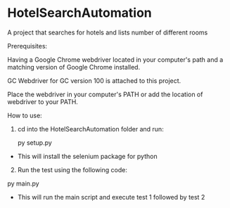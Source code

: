 # HotelSearchAutomation

A project that searches for hotels and lists number of different rooms


Prerequisites:

Having a Google Chrome webdriver located in your computer's path and a matching version of Google Chrome installed. 

GC Webdriver for GC version 100 is attached to this project. 

Place the webdriver in your computer's PATH or add the location of webdriver to your PATH.


How to use:
1. cd into the HotelSearchAutomation folder and run:

	py setup.py

- This will install the selenium package for python

2. Run the test using the following code:

 py main.py

- This will run the main script and execute test 1 followed by test 2




